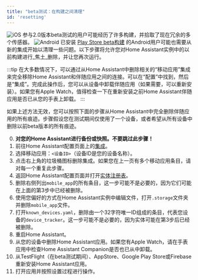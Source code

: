```yaml
---
title: "beta测试：在构建之间清理"
id: 'resetting'
---
```


![iOS](/assets/iOS.svg) 参与2.0版本beta测试的用户可能经历了许多构建，并拾取了现在冗余的多个传感器。 ![Android](/assets/android.svg) 已安装 [Play Store beta构建](https://play.google.com/apps/testing/io.homeassistant.companion.android) 的Android用户可能也需要从新的集成开始以清理一些问题。以下步骤将允许您对Home Assistant实例中的以前构建进行_焦土_删除，并让您再次运行。

:::tip
在大多数情况下，可以通过从Home Assistant中删除相关的“移动应用”集成来完全移除Home Assistant和伴随应用之间的连接。可以在“配置”中找到，然后是“集成”。完成此操作后，您可以从设备中卸载伴随应用（如果需要，可以重新安装）。如果您有Apple Watch，值得检查一下在重新安装之前Home Assistant伴随应用是否已从您的手表上卸载。
:::

如果上述方法无效，您可以按照下面的步骤从Home Assistant中完全删除伴随应用的所有痕迹。步骤假设您在测试期间仅使用了一个设备，或者希望从所有设备中删除以前beta版本的所有痕迹。

0.  **对您的Home Assistant进行备份或快照。不要跳过此步骤！**
1.  前往Home Assistant配置页面上的[集成](https://my.home-assistant.io/redirect/integrations/)。
2.  选择移动应用：`<设备ID>`（设备ID是您的设备名称）。
3.  点击右上角的垃圾桶图标删除集成。如果您在上一页有多个移动应用条目，请对每一个重复此步骤。
4.  返回Home Assistant配置页面并打开[实体注册表](https://my.home-assistant.io/redirect/entities/)。
5.  删除右侧列出`mobile_app`的所有条目，这一步可能不是必要的，因为它们可能在上面的第3步中已经被删除。
6.  使用您偏好的方式在Home Assistant实例中编辑文件，打开`.storage`文件夹并删除`mobile_app`文件。
7.  打开`known_devices.yaml`，删除由一个32字符唯一ID组成的条目，代表您设备的`device_tracker`。这一步可能不是必要的，因为实体可能在第3步后已经被删除。
8.  重启Home Assistant。
9.  从您的设备中删除Home Assistant应用。如果您有Apple Watch，请在手表应用中检查Home Assistant Companion是否也已从中卸载。
10. 从TestFlight（在beta测试期间）、AppStore、Google Play Store或Firebase重新安装Home Assistant应用。
11. 打开应用并按照设置过程进行操作。